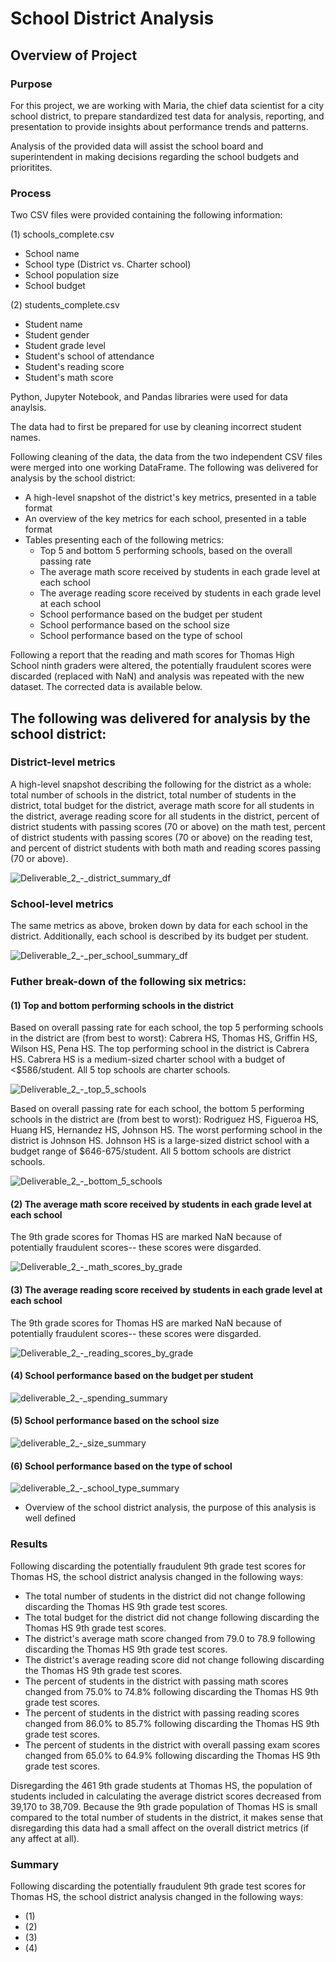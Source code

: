 # School District Analysis

## Overview of Project

### Purpose

For this project, we are working with Maria, the chief data scientist for a city school district, to prepare standardized test data for analysis, reporting, and presentation to provide insights about performance trends and patterns.

Analysis of the provided data will assist the school board and superintendent in making decisions regarding the school budgets and prioritites.

### Process

Two CSV files were provided containing the following information:

(1) schools_complete.csv
- School name
- School type (District vs. Charter school)
- School population size
- School budget

(2) students_complete.csv
- Student name
- Student gender
- Student grade level
- Student's school of attendance
- Student's reading score
- Student's math score

Python, Jupyter Notebook, and Pandas libraries were used for data anaylsis.

The data had to first be prepared for use by cleaning incorrect student names.

Following cleaning of the data, the data from the two independent CSV files were merged into one working DataFrame. The following was delivered for analysis by the school district:

- A high-level snapshot of the district's key metrics, presented in a table format
- An overview of the key metrics for each school, presented in a table format
- Tables presenting each of the following metrics:
  - Top 5 and bottom 5 performing schools, based on the overall passing rate
  - The average math score received by students in each grade level at each school
  - The average reading score received by students in each grade level at each school
  - School performance based on the budget per student
  - School performance based on the school size 
  - School performance based on the type of school

Following a report that the reading and math scores for Thomas High School ninth graders were altered, the potentially fraudulent scores were discarded (replaced with NaN) and analysis was repeated with the new dataset. The corrected data is available below.

## The following was delivered for analysis by the school district:

### District-level metrics

A high-level snapshot describing the following for the district as a whole: total number of schools in the district, total number of students in the district, total budget for the district, average math score for all students in the district, average reading score for all students in the district, percent of district students with passing scores (70 or above) on the math test, percent of district students with passing scores (70 or above) on the reading test, and percent of district students with both math and reading scores passing (70 or above).

![Deliverable_2_-_district_summary_df](https://github.com/cewarkentin/School_District_Analysis/blob/main/Images/Deliverable%202%20-%20district%20summary%20df.png)

### School-level metrics

The same metrics as above, broken down by data for each school in the district. Additionally, each school is described by its budget per student.

![Deliverable_2_-_per_school_summary_df](https://github.com/cewarkentin/School_District_Analysis/blob/main/Images/Deliverable%202%20-%20per%20school%20summary%20df.png)

### Futher break-down of the following six metrics:

#### (1) Top and bottom performing schools in the district

Based on overall passing rate for each school, the top 5 performing schools in the district are (from best to worst): Cabrera HS, Thomas HS, Griffin HS, Wilson HS, Pena HS. The top performing school in the district is Cabrera HS. Cabrera HS is a medium-sized charter school with a budget of <$586/student. All 5 top schools are charter schools. 

![Deliverable_2_-_top_5_schools](https://github.com/cewarkentin/School_District_Analysis/blob/main/Images/Deliverable%202%20-%20top%205%20schools.png)

Based on overall passing rate for each school, the bottom 5 performing schools in the district are (from best to worst): Rodriguez HS, Figueroa HS, Huang HS, Hernandez HS, Johnson HS. The worst performing school in the district is Johnson HS. Johnson HS is a large-sized district school with a budget range of $646-675/student. All 5 bottom schools are district schools. 

![Deliverable_2_-_bottom_5_schools](https://github.com/cewarkentin/School_District_Analysis/blob/main/Images/Deliverable%202%20-%20bottom%205%20schools.png)

#### (2) The average math score received by students in each grade level at each school

The 9th grade scores for Thomas HS are marked NaN because of potentially fraudulent scores-- these scores were disgarded.

![Deliverable_2_-_math_scores_by_grade](https://github.com/cewarkentin/School_District_Analysis/blob/main/Images/Deliverable%202%20-%20math%20scores%20by%20grade.png)

#### (3) The average reading score received by students in each grade level at each school

The 9th grade scores for Thomas HS are marked NaN because of potentially fraudulent scores-- these scores were disgarded.

![Deliverable_2_-_reading_scores_by_grade](https://github.com/cewarkentin/School_District_Analysis/blob/main/Images/Deliverable%202%20-%20reading%20scores%20by%20grade.png)

#### (4) School performance based on the budget per student

![deliverable_2_-_spending_summary](https://github.com/cewarkentin/School_District_Analysis/blob/main/Images/deliverable%202%20-%20spending%20summary.png)

#### (5) School performance based on the school size 

![deliverable_2_-_size_summary](https://github.com/cewarkentin/School_District_Analysis/blob/main/Images/deliverable%202%20-%20size%20summary.png)

#### (6) School performance based on the type of school

![deliverable_2_-_school_type_summary](https://github.com/cewarkentin/School_District_Analysis/blob/main/Images/deliverable%202%20-%20school%20type%20summary.png)

- Overview of the school district analysis, the purpose of this analysis is well defined

### Results

Following discarding the potentially fraudulent 9th grade test scores for Thomas HS, the school district analysis changed in the following ways:
 - The total number of students in the district did not change following discarding the Thomas HS 9th grade test scores.
 - The total budget for the district did not change following discarding the Thomas HS 9th grade test scores.
 - The district's average math score changed from 79.0 to 78.9 following discarding the Thomas HS 9th grade test scores.
 - The district's average reading score did not change following discarding the Thomas HS 9th grade test scores.
 - The percent of students in the district with passing math scores changed from 75.0% to 74.8% following discarding the Thomas HS 9th grade test scores.
 - The percent of students in the district with passing reading scores changed from 86.0% to 85.7% following discarding the Thomas HS 9th grade test scores.
 - The percent of students in the district with overall passing exam scores changed from 65.0% to 64.9% following discarding the Thomas HS 9th grade test scores.

Disregarding the 461 9th grade students at Thomas HS, the population of students included in calculating the average district scores decreased from 39,170 to 38,709. Because the 9th grade population of Thomas HS is small compared to the total number of students in the district, it makes sense that disregarding this data had a small affect on the overall district metrics (if any affect at all).

### Summary

Following discarding the potentially fraudulent 9th grade test scores for Thomas HS, the school district analysis changed in the following ways:
 - (1)
 - (2)
 - (3) 
 - (4) 
